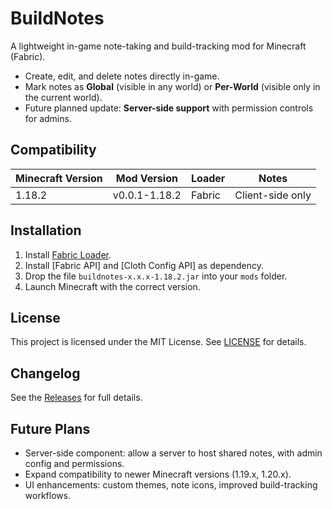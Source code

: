 # BuildNotes

A lightweight in-game note-taking and build-tracking mod for Minecraft (Fabric).

- Create, edit, and delete notes directly in-game.  
- Mark notes as **Global** (visible in any world) or **Per-World** (visible only in the current world).   
- Future planned update: **Server-side support** with permission controls for admins.

## Compatibility
| Minecraft Version | Mod Version        | Loader   | Notes                       |
|-------------------|---------------------|----------|-----------------------------|
| 1.18.2            | v0.0.1-1.18.2       | Fabric   | Client-side only             |

## Installation
1. Install [Fabric Loader](https://fabricmc.net/).  
2. Install [Fabric API] and [Cloth Config API] as dependency.  
3. Drop the file `buildnotes-x.x.x-1.18.2.jar` into your `mods` folder.  
4. Launch Minecraft with the correct version.

## License
This project is licensed under the MIT License. See [LICENSE](LICENSE) for details.

## Changelog
See the [Releases](https://github.com/yourusername/buildnotes/releases) for full details.

## Future Plans
- Server-side component: allow a server to host shared notes, with admin config and permissions.  
- Expand compatibility to newer Minecraft versions (1.19.x, 1.20.x).  
- UI enhancements: custom themes, note icons, improved build-tracking workflows.
